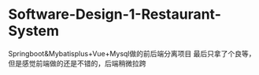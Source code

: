 # Software-Design-1-Restaurant-System
Springboot&amp;Mybatisplus+Vue+Mysql做的前后端分离项目
最后只拿了个良等，但是感觉前端做的还是不错的，后端稍微拉跨
